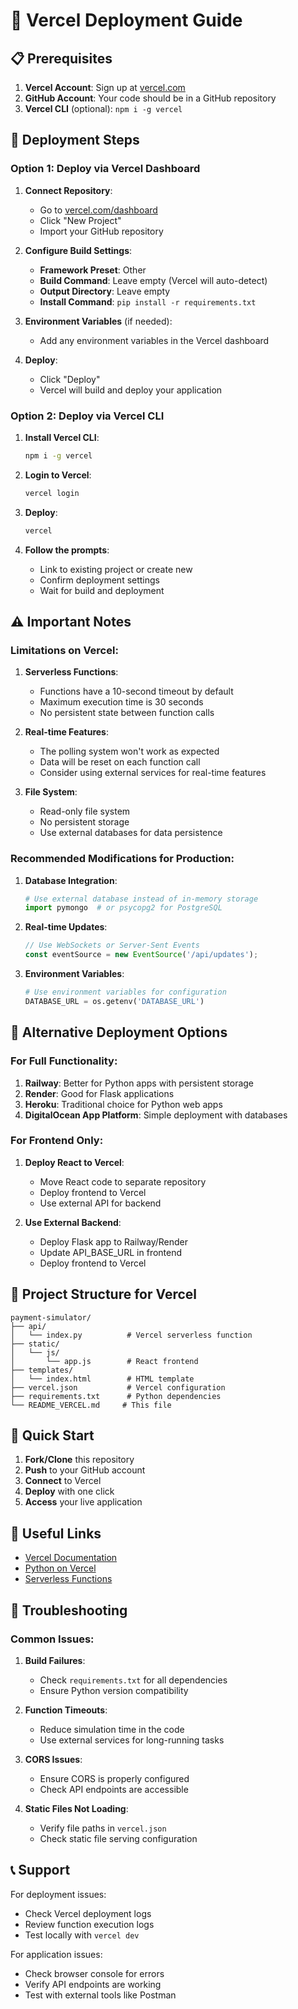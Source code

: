 # 🚀 Vercel Deployment Guide

## 📋 Prerequisites

1. **Vercel Account**: Sign up at [vercel.com](https://vercel.com)
2. **GitHub Account**: Your code should be in a GitHub repository
3. **Vercel CLI** (optional): `npm i -g vercel`

## 🔧 Deployment Steps

### **Option 1: Deploy via Vercel Dashboard**

1. **Connect Repository**:
   - Go to [vercel.com/dashboard](https://vercel.com/dashboard)
   - Click "New Project"
   - Import your GitHub repository

2. **Configure Build Settings**:
   - **Framework Preset**: Other
   - **Build Command**: Leave empty (Vercel will auto-detect)
   - **Output Directory**: Leave empty
   - **Install Command**: `pip install -r requirements.txt`

3. **Environment Variables** (if needed):
   - Add any environment variables in the Vercel dashboard

4. **Deploy**:
   - Click "Deploy"
   - Vercel will build and deploy your application

### **Option 2: Deploy via Vercel CLI**

1. **Install Vercel CLI**:
   ```bash
   npm i -g vercel
   ```

2. **Login to Vercel**:
   ```bash
   vercel login
   ```

3. **Deploy**:
   ```bash
   vercel
   ```

4. **Follow the prompts**:
   - Link to existing project or create new
   - Confirm deployment settings
   - Wait for build and deployment

## ⚠️ Important Notes

### **Limitations on Vercel**:

1. **Serverless Functions**: 
   - Functions have a 10-second timeout by default
   - Maximum execution time is 30 seconds
   - No persistent state between function calls

2. **Real-time Features**:
   - The polling system won't work as expected
   - Data will be reset on each function call
   - Consider using external services for real-time features

3. **File System**:
   - Read-only file system
   - No persistent storage
   - Use external databases for data persistence

### **Recommended Modifications for Production**:

1. **Database Integration**:
   ```python
   # Use external database instead of in-memory storage
   import pymongo  # or psycopg2 for PostgreSQL
   ```

2. **Real-time Updates**:
   ```javascript
   // Use WebSockets or Server-Sent Events
   const eventSource = new EventSource('/api/updates');
   ```

3. **Environment Variables**:
   ```python
   # Use environment variables for configuration
   DATABASE_URL = os.getenv('DATABASE_URL')
   ```

## 🔄 Alternative Deployment Options

### **For Full Functionality**:

1. **Railway**: Better for Python apps with persistent storage
2. **Render**: Good for Flask applications
3. **Heroku**: Traditional choice for Python web apps
4. **DigitalOcean App Platform**: Simple deployment with databases

### **For Frontend Only**:

1. **Deploy React to Vercel**:
   - Move React code to separate repository
   - Deploy frontend to Vercel
   - Use external API for backend

2. **Use External Backend**:
   - Deploy Flask app to Railway/Render
   - Update API_BASE_URL in frontend
   - Deploy frontend to Vercel

## 📁 Project Structure for Vercel

```
payment-simulator/
├── api/
│   └── index.py          # Vercel serverless function
├── static/
│   └── js/
│       └── app.js        # React frontend
├── templates/
│   └── index.html        # HTML template
├── vercel.json           # Vercel configuration
├── requirements.txt      # Python dependencies
└── README_VERCEL.md     # This file
```

## 🎯 Quick Start

1. **Fork/Clone** this repository
2. **Push** to your GitHub account
3. **Connect** to Vercel
4. **Deploy** with one click
5. **Access** your live application

## 🔗 Useful Links

- [Vercel Documentation](https://vercel.com/docs)
- [Python on Vercel](https://vercel.com/docs/runtimes#official-runtimes/python)
- [Serverless Functions](https://vercel.com/docs/concepts/functions)

## 🐛 Troubleshooting

### **Common Issues**:

1. **Build Failures**:
   - Check `requirements.txt` for all dependencies
   - Ensure Python version compatibility

2. **Function Timeouts**:
   - Reduce simulation time in the code
   - Use external services for long-running tasks

3. **CORS Issues**:
   - Ensure CORS is properly configured
   - Check API endpoints are accessible

4. **Static Files Not Loading**:
   - Verify file paths in `vercel.json`
   - Check static file serving configuration

## 📞 Support

For deployment issues:
- Check Vercel deployment logs
- Review function execution logs
- Test locally with `vercel dev`

For application issues:
- Check browser console for errors
- Verify API endpoints are working
- Test with external tools like Postman 